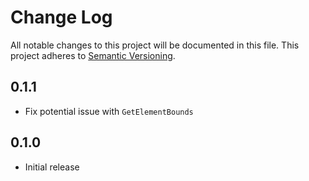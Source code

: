 # Change Log

All notable changes to this project will be documented in this file. This project adheres to [Semantic Versioning](http://semver.org/).

## 0.1.1

- Fix potential issue with `GetElementBounds`

## 0.1.0

- Initial release